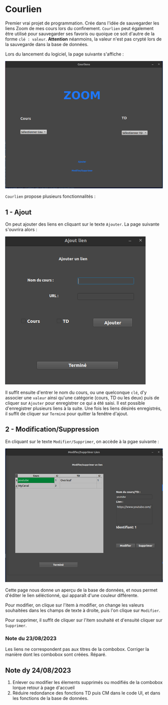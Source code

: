 # Courlien

Premier vrai projet de programmation. Crée dans l'idée de sauvegarder les liens Zoom de mes cours lors du confinement.
`Courlien` peut également être utilisé pour sauvegarder ses favoris ou quoique ce soit d'autre de la forme `clé : valeur`. **Attention** néanmoins,
la valeur n'est pas crypté lors de la sauvegarde dans la base de données.

Lors du lancement du logiciel, la page suivante s'affiche :

![Page d'accueil](courliens/imgs/accueil.png)

`Courlien` propose plusieurs fonctionnalités :

## 1 - Ajout

On peut ajouter des liens en cliquant sur le texte `Ajouter`. La page suivante s'ouvrira alors :

![Ajouter lien](courliens/imgs/ajout.png)

Il suffit ensuite d'entrer le nom du cours, ou une quelconque `clé`, d'y associer une `valeur` ainsi qu'une catégorie (cours, TD ou les deux) puis de cliquer sur `Ajouter` pour enregistrer ce qui a été saisi. Il est possible d'enregistrer plusieurs liens à la suite. Une fois les liens désirés enregistrés, il suffit de cliquer sur `Terminé` pour quitter la fenêtre d'ajout.

## 2 - Modification/Suppression

En cliquant sur le texte `Modifier/Supprimer`, on accède à la pgae suivante :

![Modification lien](courliens/imgs/modifier.png)

Cette page nous donne un aperçu de la base de données, et nous permet d'éditer le lien séléctionné, qui apparaît d'une couleur différente.

Pour modifier, on clique sur l'item à modifier, on change les valeurs souhaitées dans les champs de texte à droite, puis l'on clique sur `Modifier`.

Pour supprimer, il suffit de cliquer sur l'item souhaité et d'ensuité cliquer sur `Supprimer`.

### Note du 23/08/2023

Les liens ne correspondent pas aux titres de la combobox. Corriger la manière dont les combobox sont créées.
Réparé.

## Note dy 24/08/2023

1. Enlever ou modifier les élements supprimés ou modifiés de la combobox lorque retour à page d'accueil
2. Réduire redondance des fonctions TD puis CM dans le code UI, et dans les fonctions de la base de données.
